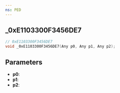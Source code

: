 ```yaml
---
ns: PED
---
```

## _0xE1103300F3456DE7

```c
// 0xE1103300F3456DE7
void _0xE1103300F3456DE7(Any p0, Any p1, Any p2);
```

## Parameters
* **p0**:
* **p1**:
* **p2**:
